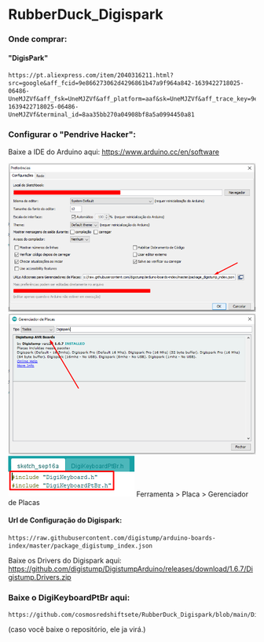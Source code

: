 # RubberDuck_Digispark

### Onde comprar: 
#### "DigisPark"
    https://pt.aliexpress.com/item/2040316211.html?src=google&aff_fcid=9e866273062d4296861b47a9f964a842-1639422718025-06486-UneMJZVf&aff_fsk=UneMJZVf&aff_platform=aaf&sk=UneMJZVf&aff_trace_key=9e866273062d4296861b47a9f964a842-1639422718025-06486-UneMJZVf&terminal_id=8aa35bb270a04908bf8a5a0994450a81

### Configurar o "Pendrive Hacker":
Baixe a IDE do Arduino aqui:
    https://www.arduino.cc/en/software
    
![alt text](<img/Screenshot_1.png>)
![alt text](<img/Screenshot_2.png>)
![alt text](<img/Screenshot_3.png>)
Ferramenta > Placa > Gerenciador de Placas

#### Url de Configuração do Digispark:
    https://raw.githubusercontent.com/digistump/arduino-boards-index/master/package_digistump_index.json

Baixe os Drivers do Digispark aqui:
https://github.com/digistump/DigistumpArduino/releases/download/1.6.7/Digistump.Drivers.zip

### Baixe o DigiKeyboardPtBr aqui:
    https://github.com/cosmosredshiftsete/RubberDuck_Digispark/blob/main/DigiKeyboardPtBr.h
(caso você baixe o repositório, ele ja virá.)
